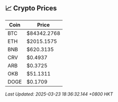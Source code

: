 ## 📈 Crypto Prices

| Coin | Price |
| ---- | ----- |
| BTC | $84342.2768 |
| ETH | $2015.1575 |
| BNB | $620.3135 |
| CRV | $0.4937 |
| ARB | $0.3725 |
| OKB | $51.1311 |
| DOGE | $0.1709 |

_Last Updated: 2025-03-23 18:36:32.144 +0800 HKT_